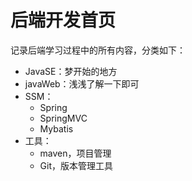 # 后端开发首页

记录后端学习过程中的所有内容，分类如下：

- JavaSE：梦开始的地方
- javaWeb：浅浅了解一下即可
- SSM：
  - Spring
  - SpringMVC
  - Mybatis
- 工具：
    - maven，项目管理
    - Git，版本管理工具

